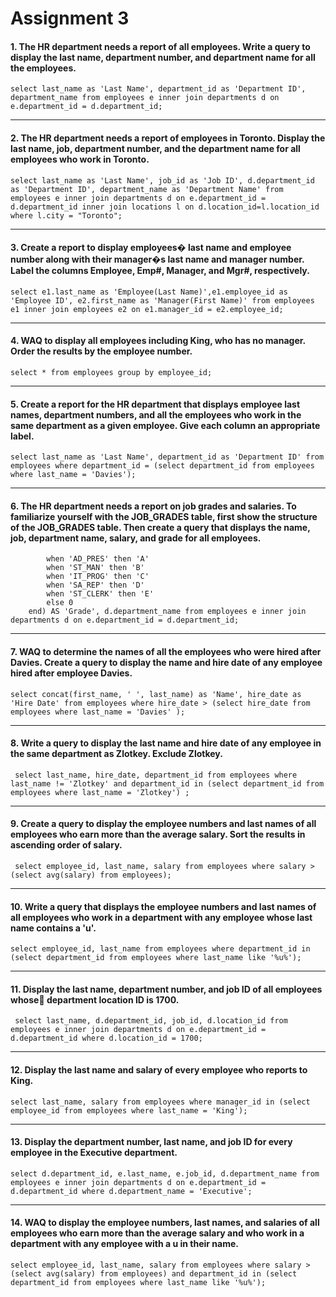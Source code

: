 # Assignment 3

#### 1.	The HR department needs a report of all employees. Write a query to display the last name, department number, and department name for all the employees.

```select last_name as 'Last Name', department_id as 'Department ID', department_name from employees e inner join departments d on e.department_id = d.department_id;```

---

#### 2. 	The HR department needs a report of employees in Toronto. Display the last name, job, department number, and the department name for all employees who work in Toronto.

```select last_name as 'Last Name', job_id as 'Job ID', d.department_id as 'Department ID', department_name as 'Department Name' from employees e inner join departments d on e.department_id = d.department_id inner join locations l on d.location_id=l.location_id where l.city = "Toronto";```

---

#### 3. 	Create a report to display employees� last name and employee number along with their manager�s last name and manager number. Label the columns Employee, Emp#, Manager, and Mgr#, respectively. 

```select e1.last_name as 'Employee(Last Name)',e1.employee_id as 'Employee ID', e2.first_name as 'Manager(First Name)' from employees e1 inner join employees e2 on e1.manager_id = e2.employee_id;```

---

#### 4. 	WAQ to display all employees including King, who has no manager. Order the results by the employee number. 

```select * from employees group by employee_id;```

---

#### 5.	Create a report for the HR department that displays employee last names, department numbers, and all the employees who work in the same department as a given employee. Give each column an appropriate label.

```select last_name as 'Last Name', department_id as 'Department ID' from employees where department_id = (select department_id from employees where last_name = 'Davies');```

---

#### 6. 	The HR department needs a report on job grades and salaries. To familiarize yourself with the JOB_GRADES table, first show the structure of the JOB_GRADES table. Then create a query that displays the name, job, department name, salary, and grade for all employees.

```select e.first_name, e.last_name, (case e.job_id
		when 'AD_PRES' then 'A'
		when 'ST_MAN' then 'B'
		when 'IT_PROG' then 'C'
		when 'SA_REP' then 'D'
		when 'ST_CLERK' then 'E'
		else 0
	end) AS 'Grade', d.department_name from employees e inner join departments d on e.department_id = d.department_id;
  ```
  
  ---

#### 7. 	WAQ to determine the names of all the employees who were hired after Davies. Create a query to display the name and hire date of any employee hired after employee Davies.

```select concat(first_name, ' ', last_name) as 'Name', hire_date as 'Hire Date' from employees where hire_date > (select hire_date from employees where last_name = 'Davies' );```

---

#### 8. 	Write a query to display the last name and hire date of  any employee in the same department as Zlotkey. Exclude Zlotkey.

``` select last_name, hire_date, department_id from employees where last_name != 'Zlotkey' and department_id in (select department_id from employees where last_name = 'Zlotkey') ;```

---

#### 9. 	Create a query to display the employee numbers and last names of all employees who earn more than the average salary. Sort the results in ascending order of salary.

``` select employee_id, last_name, salary from employees where salary > (select avg(salary) from employees);```

---

#### 10. Write a query that displays the employee numbers and last names of all employees who work in a department with any employee whose last name contains a 'u'. 

```select employee_id, last_name from employees where department_id in (select department_id from employees where last_name like '%u%');```

---

#### 11. Display the last name, department number, and job ID of all employees whose	department location ID is 1700.

``` select last_name, d.department_id, job_id, d.location_id from employees e inner join departments d on e.department_id = d.department_id where d.location_id = 1700;```

---

#### 12. Display the last name and salary of every employee who reports to King.

```select last_name, salary from employees where manager_id in (select employee_id from employees where last_name = 'King');```

---
        
#### 13. Display the department number, last name, and job ID for every employee in the Executive department.

```select d.department_id, e.last_name, e.job_id, d.department_name from employees e inner join departments d on e.department_id = d.department_id where d.department_name = 'Executive';```

---
        
#### 14. WAQ  to display the employee numbers, last names, and salaries of all employees who earn more than the average salary and who work in a department with any employee with a u in their name.

```select employee_id, last_name, salary from employees where salary > (select avg(salary) from employees) and department_id in (select department_id from employees where last_name like '%u%');```

